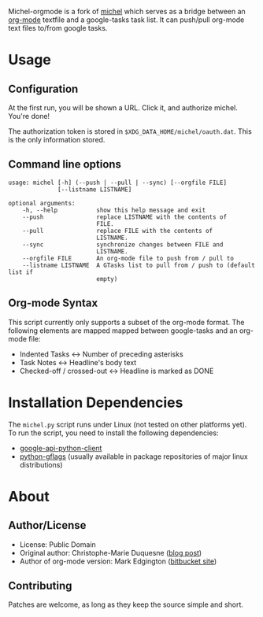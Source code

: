 Michel-orgmode is a fork of [michel](https://github.com/chmduquesne/michel)
which serves as a bridge between an [org-mode](http://orgmode.org/) textfile
and a google-tasks task list.  It can push/pull org-mode text files to/from
google tasks.

Usage
=====

Configuration
-------------

At the first run, you will be shown a URL. Click it, and authorize michel.
You're done!

The authorization token is stored in `$XDG_DATA_HOME/michel/oauth.dat`. This
is the only information stored.

Command line options
--------------------

    usage: michel [-h] (--push | --pull | --sync) [--orgfile FILE]
                  [--listname LISTNAME]

    optional arguments:
        -h, --help           show this help message and exit
        --push               replace LISTNAME with the contents of
                             FILE.
        --pull               replace FILE with the contents of
                             LISTNAME.
        --sync               synchronize changes between FILE and
                             LISTNAME.
        --orgfile FILE       An org-mode file to push from / pull to
        --listname LISTNAME  A GTasks list to pull from / push to (default list if
                             empty)


Org-mode Syntax
---------------

This script currently only supports a subset of the org-mode format.  The
following elements are mapped mapped between google-tasks and an org-mode file:

* Indented Tasks <-> Number of preceding asterisks
* Task Notes <-> Headline's body text
* Checked-off / crossed-out <-> Headline is marked as DONE


Installation Dependencies
=========================

The `michel.py` script runs under Linux (not tested on other platforms yet).
To run the script, you need to install the following dependencies:

* [google-api-python-client](http://code.google.com/p/google-api-python-client/)
* [python-gflags](http://code.google.com/p/python-gflags/) (usually available in
  package repositories of major linux distributions)


About
=====

Author/License
--------------

- License: Public Domain
- Original author: Christophe-Marie Duquesne ([blog post](http://blog.chmd.fr/releasing-michel-a-flat-text-file-to-google-tasks-uploader.html))
- Author of org-mode version: Mark Edgington ([bitbucket site](https://bitbucket.org/edgimar/michel-orgmode))

Contributing
------------

Patches are welcome, as long as they keep the source simple and short.
